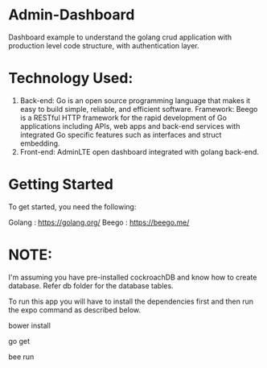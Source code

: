 # Admin-Dashboard
Dashboard example to understand the golang crud application with production level code structure, with authentication layer.

# Technology Used:
1) Back-end: Go is an open source programming language that makes it easy to build simple, reliable, and efficient software.
    Framework:  Beego is a RESTful HTTP framework for the rapid development of Go applications including APIs, web apps and back-end services with integrated Go specific features such as interfaces and struct embedding.
2) Front-end: AdminLTE open dashboard integrated with golang back-end.

# Getting Started
To get started, you need the following:

Golang : https://golang.org/
Beego : https://beego.me/

# NOTE: 
I'm assuming you have pre-installed cockroachDB and know how to create database.
Refer db folder for the database tables.

To run this app you will have to install the dependencies first and then run the expo command as described below.

bower install

go get

bee run


